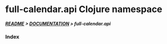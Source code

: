 
# full-calendar.api Clojure namespace

##### [README](../../../README.md) > [DOCUMENTATION](../../COVER.md) > full-calendar.api

### Index